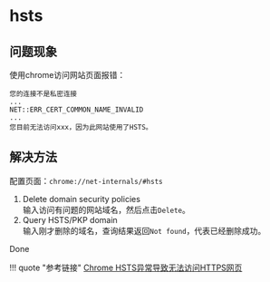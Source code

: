 # hsts

## 问题现象

使用chrome访问网站页面报错：  
```
您的连接不是私密连接
...
NET::ERR_CERT_COMMON_NAME_INVALID
...
您目前无法访问xxx，因为此网站使用了HSTS。
```

## 解决方法

配置页面：`chrome://net-internals/#hsts`

1. Delete domain security policies  
输入访问有问题的网站域名，然后点击`Delete`。
2. Query HSTS/PKP domain  
输入刚才删除的域名，查询结果返回`Not found`，代表已经删除成功。

Done


!!! quote "参考链接"
    [Chrome HSTS异常导致无法访问HTTPS网页](https://blog.51cto.com/xujpxm/2085695?source=drt)
